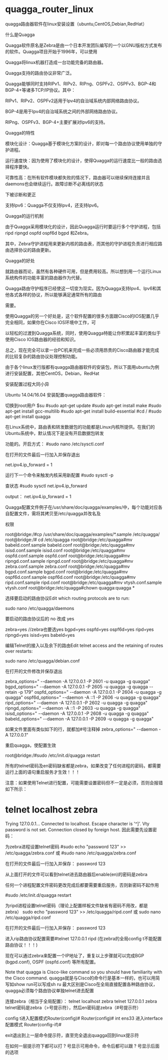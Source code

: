 # quagga_router_linux
quagga路由器软件在linux安装设置（ubuntu,CentOS,Debian,RedHat）

什么是Quagga

  Quagga软件原名是Zebra是由一个日本开发团队编写的一个以GNU版权方式发布的软件。Quagga项目开始于1996年，可以使用

Quagga将linux机器打造成一台功能完备的路由器。

  Quagga支持的路由协议非常广泛。

  Quagga能够同时支持RIPv1、RIPv2、RIPng、OSPFv2、OSPFv3、BGP-4和 BGP-4+等诸多TCP/IP协议。其中：

  RIPv1、RIPv2、OSPFv2适用于Ipv4的自治域系统内部网络路由协议。

  BGP-4是用于Ipv4的自治域系统之间的外部网络路由协议。

  RIPng、OSPFv3、BGP-4+主要扩展对Ipv6的支持。

Quagga的特性

  模块化设计：Quagga基于模块化方案的设计，即对每一个路由协议使用单独的守护进程。

  运行速度快：因为使用了模块化的设计，使得Quagga的运行速度比一般的路由选择程序要快。

  可靠性高：在所有软件模块都失败的情况下，路由器可以继续保持连接并且daemons也会继续运行。故障诊断不必离线的状态

下被诊断和更正

  支持Ipv6：Quagga不仅支持Ipv4，还支持Ipv6。

Quagga的运行机制

  由于Quagga采用模块化的设计，因此Quagga运行时要运行多个守护进程，包括ripd ripngd ospfd ospf6d bgpd 和Zebra。

  其中，Zebra守护进程用来更新内核的路由表，而其他的守护进程负责进行相应路由选择协议的路由更新。

Quagga的好处

  就路由器而论，虽然有各种硬件可用，但是费用较高。所以想到用一个运行Linux系统构件的功能丰富的路由器作为代替。

Quagga路由守护程序已经使这一切变为现实。因为Quagga支持Ipv4、Ipv6和其他各式各样的协议，所以能够满足通常所有的路由

需要。

  使用Quagga的另一个好处是，这个软件配置的很多方面跟Cisco的IOS配置几乎完全相同，如果你在Cisco IOS环境中工作，可

以轻松的过渡到Quagga系统，同时，使用Quagga特能让你积累起丰富的类似于使用Cisco IOS路由器的经验和知识。

  总之，现在完全可以拿一台PC机来完成一些必须用昂贵的Cisco路由器才能完成的比较复杂的路由协议处理控制功能。

  由于各个linux发行版都有quagga路由器软件的安装包，所以下面用ubuntu为例进行安装配置，其他CentOS，Debian，RedHat

安装配置过程大同小异

Ubuntu 14.04/16.04 安装配置quagga路由器软件：

切换到root用户
$su
#sudo apt-get update
#sudo apt-get install make
#sudo apt-get install gcc-multilib
#sudo apt-get install build-essential
#cd /
#sudo apt-get install quagga
 
在Linux系统中，路由表和转发数据包的功能都是Linux内核所提供。在我们的Ubuntu系统中，默认情况下是没有开启数据包转发

功能的。开启方式：
#sudo nano /etc/sysctl.conf

在打开的文件最后一行加入并保存退出

net.ipv4.ip_forward = 1

运行下一个命令来触发内核采用新配置
#sudo sysctl -p

查状态
#sudo sysctl net.ipv4.ip_forward

output：
net.ipv4.ip_forward = 1
 
Quagga配置文件例子在/usr/share/doc/quagga/examples/中，每个功能对应各自配置文件，需将其拷贝至/etc/quagga并改名及

权限

root@bridge:/#cp /usr/share/doc/quagga/examples/*.sample /etc/quagga/
root@bridge:/# cd /etc/quagga
root@bridge:/etc/quagga#mv babeld.conf.sample babeld.conf
root@bridge:/etc/quagga#mv isisd.conf.sample isisd.conf 
root@bridge:/etc/quagga#mv ospfd.conf.sample ospfd.conf 
root@bridge:/etc/quagga#mv ripngd.conf.sample ripngd.conf 
root@bridge:/etc/quagga#mv zebra.conf.sample zebra.conf 
root@bridge:/etc/quagga#mv bgpd.conf.sample bgpd.conf 
root@bridge:/etc/quagga#mv ospf6d.conf.sample ospf6d.conf 
root@bridge:/etc/quagga#mv ripd.conf.sample ripd.conf 
root@bridge:/etc/quagga#mv vtysh.conf.sample vtysh.conf
root@bridge:/etc/quagga#chown quagga:quagga *

选择要启动的路由协议Edit which routing protocols are to run: 

sudo nano /etc/quagga/daemons

要启动的路由协议后的 no 改成 yes

zebra=yes  //zebra也要选yes
bgpd=yes
ospfd=yes
ospf6d=yes
ripd=yes
ripngd=yes
isisd=yes
babeld=yes

编辑Telnet的接入以及余下的路由Edit telnet access and the retaining of routes over restarts: 

sudo nano /etc/quagga/debian.conf 

在打开的文件修改并保存退出

zebra_options=" --daemon -A 127.0.0.1 -P 2601 -u quagga -g quagga"
bgpd_options=" --daemon -A 127.0.0.1 -P 2605 -u quagga -g quagga --retain -p 179"
ospfd_options=" --daemon -A 127.0.0.1 -P 2604 -u quagga -g quagga"
ospf6d_options=" --daemon -A ::1 -P 2606 -u quagga -g quagga"
ripd_options=" --daemon -A 127.0.0.1 -P 2602 -u quagga -g quagga"
ripngd_options=" --daemon -A ::1 -P 2603 -u quagga -g quagga"
isisd_options=" --daemon -A 127.0.0.1 -P 2608 -u quagga -g quagga"
babeld_options=" --daemon -A 127.0.0.1 -P 2609 -u quagga -g quagga"

如果文件里面有类似如下的行，就都加#号注释掉
zebra_options=" --daemon -A 127.0.0.1"


重启quagga，使配置生效

root@bridge:/#sudo /etc/init.d/quagga restart


所有的telnet密码及en密码缺省都是zebra，如果改变了任何进程的密码，都需要运行上面的语句重启服务才生效！！！


注意：如果使用Telnet进行配置，可能需要设置密码但不一定是必须，否则会报错
如下所示：
# telnet localhost zebra
Trying 127.0.0.1...
Connected to localhost.
Escape character is '^]'.
Vty password is not set.
Connection closed by foreign host.
因此需要先设置密码：

为zebra进程设置telnet密码
#sudo echo "password 123" >> /etc/quagga/zebra.conf
或 #sudo nano /etc/quagga/zebra.conf

在打开的文件最后一行加入并保存：
password 123

从上面打开的文件可以看到telnet进去路由器后enable(en)的密码是zebra


任何一个进程配置文件密码更改完成后都要需要重启服务，否则新密码不起作用

#sudo /etc/init.d/quagga restart

为ripd进程设置telnet密码（理论上配置样板文件缺省有密码不用改，都是zebra）
sudo echo "password 123" >> /etc/quagga/ripd.conf
或 sudo nano /etc/quagga/ripd.conf

在打开的文件最后一行加入并保存：
password 123

进入rip路由协议配置需要#telnet 127.0.0.1 ripd   (在zebra的全局config t不能配置路由协议！！！)

现在可以通过zebra来配置一个IP地址了，重复以上步骤就可以完成BGP (bgpd.conf), OSPF (ospfd.conf) 等所有配置。

Note that quagga is Cisco-like command so you should have familiarity with the Cisco command.
quagga就是与Cisco的命令行是基本一样的，也可以用简写如show run可以写成sh ru
最大区别是Cisco在全局直接配置各种路由协议，quagga必须每个路由协议单独telnet进去配置


连接zebra（相当于全局配置）：
telnet localhost zebra
telnet 127.0.0.1 zebra
telnet密码是zebra（>号提示符），然后en密码是zebra（#号提示符）

config t进入配置模式Router(config)#
Router(config)# int ens33 进入interface配置模式
Router(config-if)#

exit退出到上一层命令提示符，直至完全退出quagga回到linux提示符

在如何一层提示符下都可以打 ? 号显示可用命令，命令后都可以跟 ? 号显示后面的选项

